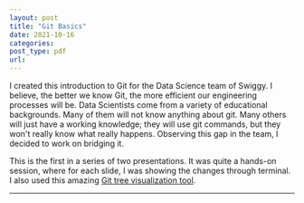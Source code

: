 ```yaml
---
layout: post
title: "Git Basics"
date: 2021-10-16
categories:
post_type: pdf
url:
---
```


I created this introduction to Git for the Data Science team of Swiggy. I believe, the better we know Git, the more efficient our engineering processes will be. Data Scientists come from a variety of educational backgrounds. Many of them will not know anything about git. Many others will just have a working knowledge; they will use git commands, but they won't really know what really happens. Observing this gap in the team, I decided to work on bridging it.

This is the first in a series of two presentations. It was quite a hands-on session, where for each slide, I was showing the changes through terminal. I also used this amazing [Git tree visualization tool](https://git-school.github.io/visualizing-git/#free-remote).

<object data="{{ site.baseurl }}/assets/2021-10/Git Basics.pdf?#zoom=scale&toolbar=0&navpanes=0&scrollbar=0&view=,left" width="800" height="470" align="center" type='application/pdf'></object>


---
